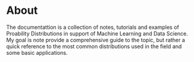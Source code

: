 
# About
The documentattion is a collection of notes, tutorials and examples of Proability Distributions in support of Machine Learning and Data Science. My goal is note provide a comprehensive guide to the topic, but rather a quick reference to the most common distributions used in the field and some basic applications.

